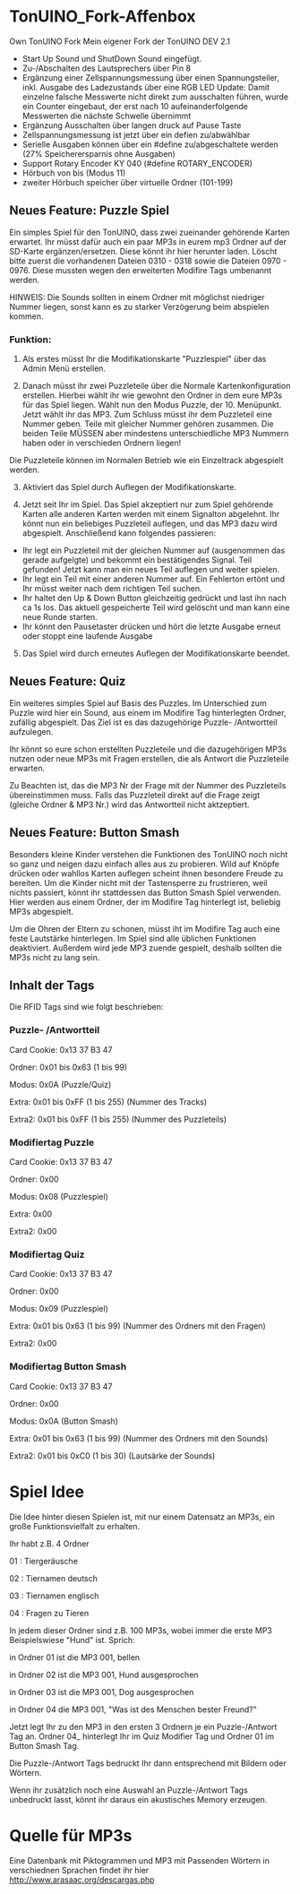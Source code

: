 # TonUINO_Fork-Affenbox
Own TonUINO Fork
Mein eigener Fork der TonUINO DEV 2.1
- Start Up Sound und ShutDown Sound eingefügt.
- Zu-/Abschalten des Lautsprechers über Pin 8
- Ergänzung einer Zellspannungsmessung über einen Spannungsteiler, inkl. Ausgabe des Ladezustands über eine RGB LED
      Update: Damit einzelne falsche Messwerte nicht direkt zum ausschalten führen, wurde ein Counter eingebaut, der erst nach 10     aufeinanderfolgende Messwerten     die nächste Schwelle übernimmt 
- Ergänzung Ausschalten über langen druck auf Pause Taste
- Zellspannungsmessung ist jetzt über ein defien zu/abwählbar
- Serielle Ausgaben können über ein #define zu/abgeschaltete werden (27% Speicherersparnis ohne Ausgaben)
- Support Rotary Encoder KY 040 (#define ROTARY_ENCODER)
- Hörbuch von bis (Modus 11)
- zweiter Hörbuch speicher über virtuelle Ordner (101-199)


## Neues Feature: Puzzle Spiel

Ein simples Spiel für den TonUINO, dass zwei zueinander gehörende Karten erwartet.
Ihr müsst dafür auch ein paar MP3s in eurem mp3 Ordner auf der SD-Karte ergänzen/ersetzen. Diese könnt ihr hier herunter laden.
Löscht bitte zuerst die vorhandenen Dateien 0310 - 0318 sowie die Dateien 0970 - 0976. Diese mussten wegen den erweiterten Modifire Tags umbenannt werden.

HINWEIS: Die Sounds sollten in einem Ordner mit möglichst niedriger Nummer liegen, sonst kann es zu starker Verzögerung beim abspielen
kommen.

### Funktion:
1. Als erstes müsst Ihr die Modifikationskarte "Puzzlespiel" über das Admin Menü erstellen.

2. Danach müsst ihr zwei Puzzleteile über die Normale Kartenkonfiguration erstellen. 
Hierbei wählt ihr wie gewohnt den Ordner in dem eure MP3s für das Spiel liegen.
Wählt nun den Modus Puzzle, der 10. Menüpunkt.
Jetzt wählt ihr das MP3.
Zum Schluss müsst ihr dem Puzzleteil eine Nummer geben. Teile mit gleicher Nummer gehören zusammen. Die beiden Teile MÜSSEN aber mindestens unterschiedliche MP3 Nummern haben oder in verschieden Ordnern liegen!

Die Puzzleteile können im Normalen Betrieb wie ein Einzeltrack abgespielt werden.

3. Aktiviert das Spiel durch Auflegen der Modifikationskarte.

4. Jetzt seit Ihr im Spiel. 
Das Spiel akzeptiert nur zum Spiel gehörende Karten alle anderen Karten werden mit einem Signalton abgelehnt.
Ihr könnt nun ein beliebiges Puzzleteil auflegen, und das MP3 dazu wird abgespielt. Anschließend kann folgendes passieren:
- Ihr legt ein Puzzleteil mit der gleichen Nummer auf (ausgenommen das gerade aufgelgte) und bekommt ein bestätigendes Signal. Teil gefunden! Jetzt kann man ein neues Teil auflegen und weiter spielen.
- Ihr legt ein Teil mit einer anderen Nummer auf. Ein Fehlerton ertönt und Ihr müsst weiter nach dem richtigen Teil suchen.
- Ihr haltet den Up & Down Button gleichzeitig gedrückt und last ihn nach ca 1s los. Das aktuell gespeicherte Teil wird gelöscht und man kann eine neue Runde starten.
- Ihr könnt den Pausetaster drücken und hört die letzte Ausgabe erneut oder stoppt eine laufende Ausgabe

5. Das Spiel wird durch erneutes Auflegen der Modifikationskarte beendet.

## Neues Feature: Quiz 

Ein weiteres simples Spiel auf Basis des Puzzles. Im Unterschied zum Puzzle wird hier ein Sound, aus einem im Modifire Tag hinterlegten Ordner, zufällig abgespielt. Das Ziel ist es das dazugehörige Puzzle- /Antwortteil aufzulegen.

Ihr könnt so eure schon erstellten Puzzleteile und die dazugehörigen MP3s nutzen oder neue MP3s mit Fragen erstellen, die als Antwort die Puzzleteile erwarten.

Zu Beachten ist, das die MP3 Nr der Frage mit der Nummer des Puzzleteils übereinstimmen muss. Falls das Puzzleteil direkt auf die Frage zeigt (gleiche Ordner & MP3 Nr.) wird das Antwortteil nicht aktzeptiert.

## Neues Feature: Button Smash

Besonders kleine Kinder verstehen die Funktionen des TonUINO noch nicht so ganz und neigen dazu einfach alles aus zu probieren. Wild auf Knöpfe drücken oder wahllos Karten auflegen scheint ihnen besondere Freude zu bereiten.
Um die Kinder nicht mit der Tastensperre zu frustrieren, weil nichts passiert, könnt ihr stattdessen das Button Smash Spiel verwenden.
Hier werden aus einem Ordner, der im Modifire Tag hinterlegt ist, beliebig MP3s abgespielt.

Um die Ohren der Eltern zu schonen, müsst iht im Modifire Tag auch eine feste Lautstärke hinterlegen. Im Spiel sind alle üblichen Funktionen deaktiviert. 
Außerdem wird jede MP3 zuende gespielt, deshalb sollten die MP3s nicht zu lang sein.

## Inhalt der Tags

Die RFID Tags sind wie folgt beschrieben:

### Puzzle- /Antwortteil
Card Cookie: 0x13 37 B3 47

Ordner: 0x01 bis 0x63 (1 bis 99)

Modus: 0x0A (Puzzle/Quiz)

Extra: 0x01 bis 0xFF (1 bis 255) (Nummer des Tracks)

Extra2: 0x01 bis 0xFF (1 bis 255) (Nummer des Puzzleteils)

### Modifiertag Puzzle
Card Cookie: 0x13 37 B3 47

Ordner: 0x00

Modus: 0x08 (Puzzlespiel)

Extra: 0x00

Extra2: 0x00

### Modifiertag Quiz
Card Cookie: 0x13 37 B3 47

Ordner: 0x00

Modus: 0x09 (Puzzlespiel)

Extra: 0x01 bis 0x63 (1 bis 99) (Nummer des Ordners mit den Fragen)

Extra2: 0x00

### Modifiertag Button Smash
Card Cookie: 0x13 37 B3 47

Ordner: 0x00

Modus: 0x0A (Button Smash)

Extra: 0x01 bis 0x63 (1 bis 99) (Nummer des Ordners mit den Sounds)

Extra2: 0x01 bis 0xC0 (1 bis 30) (Lautsärke der Sounds)



# Spiel Idee

Die Idee hinter diesen Spielen ist, mit nur einem Datensatz an MP3s, ein große Funktionsvielfalt zu erhalten.

Ihr habt z.B. 4 Ordner

01 : Tiergeräusche

02 : Tiernamen deutsch

03 : Tiernamen englisch

04 : Fragen zu Tieren

In jedem dieser Ordner sind z.B. 100 MP3s, wobei immer die erste MP3 Beispielswiese "Hund" ist.
Sprich:

in Ordner 01 ist die MP3 001, bellen

in Ordner 02 ist die MP3 001, Hund ausgesprochen

in Ordner 03 ist die MP3 001, Dog ausgesprochen

in Ordner 04 die MP3 001, "Was ist des Menschen bester Freund?"

Jetzt legt Ihr zu den MP3 in den ersten 3 Ordnern je ein Puzzle-/Antwort Tag an.
Ordner 04_ hinterlegt Ihr im Quiz Modifier Tag und Ordner 01 im Button Smash Tag.

Die Puzzle-/Antwort Tags bedruckt Ihr dann entsprechend mit Bildern oder Wörtern.

Wenn ihr zusätzlich noch eine Auswahl an Puzzle-/Antwort Tags unbedruckt lasst, könnt ihr daraus ein akustisches Memory erzeugen.

# Quelle für MP3s
Eine Datenbank mit Piktogrammen und MP3 mit Passenden Wörtern in verschiednen Sprachen findet ihr hier
http://www.arasaac.org/descargas.php
